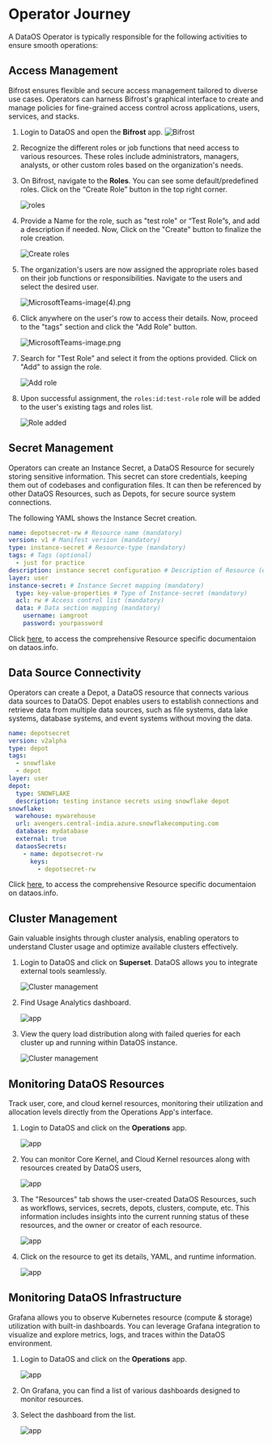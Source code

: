 # Operator Journey


A DataOS Operator is typically responsible for the following activities to ensure smooth operations:

## Access Management

Bifrost ensures flexible and secure access management tailored to diverse use cases. Operators can harness Bifrost's graphical interface to create and manage policies for fine-grained access control across applications, users, services, and stacks.

1. Login to DataOS and open the **Bifrost** app.
   ![Bifrost](/getting_started/operator/home_bifrost.png)

2. Recognize the different roles or job functions that need access to various resources. These roles include administrators, managers, analysts, or other custom roles based on the organization's needs.

3. On Bifrost, navigate to the **Roles**. 
   You can see some default/predefined roles. Click on the “Create Role” button in the top right corner.
    
    ![roles](/getting_started/operator/roles.png)
    
4. Provide a Name for the role, such as "test role" or “Test Role”s, and add a description if needed. Now, Click on the "Create" button to finalize the role creation.
    
    ![Create roles](/getting_started/operator/create_roles.png)
    
5. The organization's users are now assigned the appropriate roles based on their job functions or responsibilities. Navigate to the users and select the desired user.
    
    ![MicrosoftTeams-image(4).png](/getting_started/operator/users.png)
    
6. Click anywhere on the user's row to access their details. Now, proceed to the "tags" section and click the "Add Role" button.
    
    ![MicrosoftTeams-image.png](/getting_started/operator/create_roles.png)
    

7. Search for "Test Role" and select it from the options provided. Click on "Add" to assign the role.
    
    ![Add role](/getting_started/operator/add_role_to_user.png)
    
8. Upon successful assignment, the `roles:id:test-role` role will be added to the user's existing tags and roles list.
    
    ![Role added](/getting_started/operator/role_added.png)


## Secret Management

Operators can create an Instance Secret, a DataOS Resource for securely storing sensitive information. This secret can store credentials, keeping them out of codebases and configuration files. It can then be referenced by other DataOS Resources, such as Depots, for secure source system connections.

The following YAML shows the Instance Secret creation. 

```yaml
name: depotsecret-rw # Resource name (mandatory)
version: v1 # Manifest version (mandatory)
type: instance-secret # Resource-type (mandatory)
tags: # Tags (optional)
  - just for practice
description: instance secret configuration # Description of Resource (optional)
layer: user
instance-secret: # Instance Secret mapping (mandatory)
  type: key-value-properties # Type of Instance-secret (mandatory)
  acl: rw # Access control list (mandatory)
  data: # Data section mapping (mandatory)
    username: iamgroot
    password: yourpassword

```

Click [here](/resources/instance_secrets/), to access the comprehensive Resource specific documentaion on dataos.info.

## Data Source Connectivity

Operators can create a Depot, a DataOS resource that connects various data sources to DataOS. Depot enables users to establish connections and retrieve data from multiple data sources, such as file systems, data lake systems, database systems, and event systems without moving the data. 

```yaml
name: depotsecret
version: v2alpha
type: depot
tags:
  - snowflake
  - depot
layer: user
depot:
  type: SNOWFLAKE
  description: testing instance secrets using snowflake depot
snowflake:
  warehouse: mywarehouse
  url: avengers.central-india.azure.snowflakecomputing.com
  database: mydatabase
  external: true
  dataosSecrets:
    - name: depotsecret-rw
      keys:
        - depotsecret-rw
```

Click [here](/resources/depots/), to access the comprehensive Resource specific documentaion on dataos.info.

## Cluster Management

Gain valuable insights through cluster analysis, enabling operators to understand Cluster usage and optimize available clusters effectively. 

1. Login to DataOS and click on **Superset**. DataOS allows you to integrate external tools seamlessly. 
   
    ![Cluster management](/getting_started/operator/home_superset.png)
   
2. Find Usage Analytics dashboard.

    ![app](/getting_started/operator/cu.png)

3. View the query load distribution along with failed queries for each cluster up and running within DataOS instance.

    ![Cluster management](/getting_started/operator/qu.png)

## Monitoring DataOS Resources

Track user, core, and cloud kernel resources, monitoring their utilization and allocation levels directly from the Operations App's interface.

1. Login to DataOS and click on the **Operations** app. 
   
    ![app](/getting_started/operator/home_operations.png)

2. You can monitor Core Kernel, and Cloud Kernel resources along with resources created by DataOS users,

    ![app](/getting_started/operator/operations_app.png)

3. The "Resources" tab shows the user-created DataOS Resources, such as workflows, services, secrets, depots, clusters, compute, etc. This information includes insights into the current running status of these resources, and the owner or creator of each resource.

    ![app](/getting_started/operator/operations_workflow.png)

4. Click on the resource to get its details, YAML, and runtime information.

    ![app](/getting_started/operator/resource_runtime.png)

## Monitoring DataOS Infrastructure

Grafana allows you to observe Kubernetes resource (compute & storage) utilization with built-in dashboards. You can leverage Grafana integration to visualize and explore metrics, logs, and traces within the DataOS environment.

1. Login to DataOS and click on the **Operations** app. 
   
    ![app](/getting_started/operator/home_grafana.png)

2. On Grafana, you can find a list of various dashboards designed to monitor resources. 

3. Select the dashboard from the list.

    ![app](/getting_started/operator/grafana_dashboard.png)







